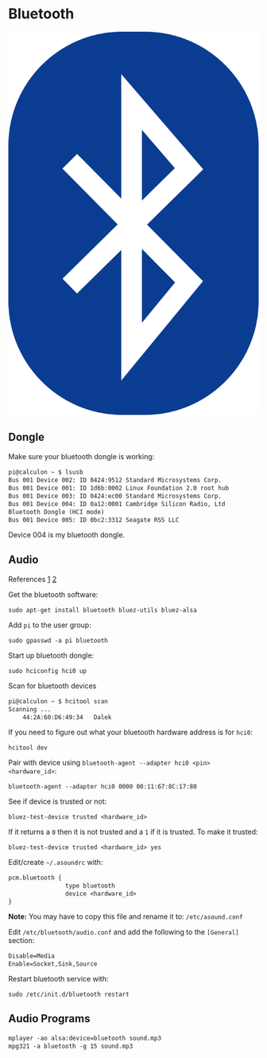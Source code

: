# Bluetooth

![bluetooth logo](./pics/bluetooth.png)

## Dongle

Make sure your bluetooth dongle is working:

	pi@calculon ~ $ lsusb
	Bus 001 Device 002: ID 0424:9512 Standard Microsystems Corp. 
	Bus 001 Device 001: ID 1d6b:0002 Linux Foundation 2.0 root hub
	Bus 001 Device 003: ID 0424:ec00 Standard Microsystems Corp. 
	Bus 001 Device 004: ID 0a12:0001 Cambridge Silicon Radio, Ltd Bluetooth Dongle (HCI mode)
	Bus 001 Device 005: ID 0bc2:3312 Seagate RSS LLC 

Device 004 is my bluetooth dongle.

## Audio

References [1](http://blog.whatgeek.com.pt/2014/04/20/raspberry-pi-bluetooth-wireless-speaker/) [2](http://www.correderajorge.es/bluetooth-on-raspberry-audio-streaming/)

Get the bluetooth software:

	sudo apt-get install bluetooth bluez-utils bluez-alsa

Add `pi` to the user group:

	sudo gpasswd -a pi bluetooth

Start up bluetooth dongle:

	sudo hciconfig hci0 up

Scan for bluetooth devices

	pi@calculon ~ $ hcitool scan
	Scanning ...
		44:2A:60:D6:49:34	Dalek

If you need to figure out what your bluetooth hardware address is for `hci0`:

	hcitool dev

Pair with device using `bluetooth-agent --adapter hci0 <pin> <hardware_id>`:

	bluetooth-agent --adapter hci0 0000 00:11:67:8C:17:80

See if device is trusted or not:

	bluez-test-device trusted <hardware_id>

If it returns a `0` then it is not trusted and a `1` if it is trusted. To make it trusted:

	bluez-test-device trusted <hardware_id> yes

Edit/create `~/.asoundrc` with:

	pcm.bluetooth {
					type bluetooth
					device <hardware_id>
	}

**Note:** You may have to copy this file and rename it to: `/etc/asound.conf`

Edit `/etc/bluetooth/audio.conf` and add the following to the `[General]` section:

	Disable=Media
	Enable=Socket,Sink,Source

Restart bluetooth service with:

	sudo /etc/init.d/bluetooth restart

## Audio Programs

	mplayer -ao alsa:device=bluetooth sound.mp3
	mpg321 -a bluetooth -g 15 sound.mp3

